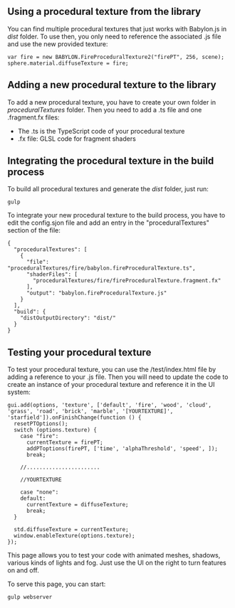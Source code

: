 ﻿## Using a procedural texture from the library

You can find multiple procedural textures that just works with Babylon.js in *dist* folder. To use then, you only need to reference the associated .js file and use the new provided texture:

```
var fire = new BABYLON.FireProceduralTexture2("firePT", 256, scene);
sphere.material.diffuseTexture = fire;
```

## Adding a new procedural texture to the library

To add a new procedural texture, you have to create your own folder in *proceduralTextures* folder. Then you need to add a .ts file and one .fragment.fx files:
* The .ts is the TypeScript code of your procedural texture
* .fx file: GLSL code for fragment shaders

## Integrating the procedural texture in the build process

To build all procedural textures and generate the *dist* folder, just run:

```
gulp
```

To integrate your new procedural texture to the build process, you have to edit the config.sjon file and add an entry in the "proceduralTextures" section of the file:

```
{
  "proceduralTextures": [
    {
      "file": "proceduralTextures/fire/babylon.fireProceduralTexture.ts",
      "shaderFiles": [
        "proceduralTextures/fire/fireProceduralTexture.fragment.fx"
      ],
      "output": "babylon.fireProceduralTexture.js"
    }
  ],
  "build": {
    "distOutputDirectory": "dist/"
  }
}
```

## Testing your procedural texture

To test your procedural texture, you can use the /test/index.html file by adding a reference to your .js file. Then you will need to update the code to create an instance of your procedural texture and reference it in the UI system:

```
gui.add(options, 'texture', ['default', 'fire', 'wood', 'cloud', 'grass', 'road', 'brick', 'marble', '[YOURTEXTURE]', 'starfield']).onFinishChange(function () {
  resetPTOptions();
  switch (options.texture) {
    case "fire":
      currentTexture = firePT;
      addPToptions(firePT, ['time', 'alphaThreshold', 'speed', ]);
      break;
    
    //.......................

    //YOURTEXTURE

    case "none":
    default:
      currentTexture = diffuseTexture;
      break;
  }

  std.diffuseTexture = currentTexture;
  window.enableTexture(options.texture);
});
```

This page allows you to test your code with animated meshes, shadows, various kinds of lights and fog. Just use the UI on the right to turn features on and off.

To serve this page, you can start:

```
gulp webserver
```
